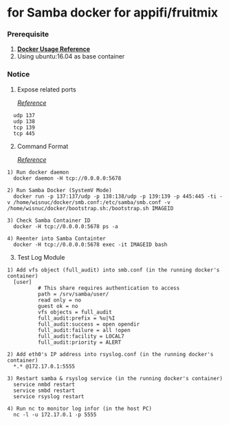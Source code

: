 # for Samba docker for appifi/fruitmix

### Prerequisite
  1. [**Docker Usage Reference**](https://github.com/JiangWeiGitHub/Docker)
  2. Using ubuntu:16.04 as base container

### Notice
  1. Expose related ports<p>
  [*Reference*](https://www.samba.org/~tpot/articles/firewall.html)<p>
  
  ```
    udp 137
    udp 138
    tcp 139
    tcp 445
  ```
  2. Command Format<p>
  [*Reference*](https://github.com/docker/docker/issues/7459)<p>

  ```
  1) Run docker daemon
    docker daemon -H tcp://0.0.0.0:5678
  
  2) Run Samba Docker (SystemV Mode)
    docker run -p 137:137/udp -p 138:138/udp -p 139:139 -p 445:445 -ti -v /home/wisnuc/docker/smb.conf:/etc/samba/smb.conf -v /home/wisnuc/docker/bootstrap.sh:/bootstrap.sh IMAGEID

  3) Check Samba Container ID
    docker -H tcp://0.0.0.0:5678 ps -a

  4) Reenter into Samba Containter
    docker -H tcp://0.0.0.0:5678 exec -it IMAGEID bash
  ```

  3. Test Log Module<p>

  ```
  1) Add vfs object (full_audit) into smb.conf (in the running docker's container)
    [user]
            # This share requires authentication to access
            path = /srv/samba/user/
            read only = no
            guest ok = no
            vfs objects = full_audit
            full_audit:prefix = %u|%I
            full_audit:success = open opendir
            full_audit:failure = all !open
            full_audit:facility = LOCAL7
            full_audit:priority = ALERT

  2) Add eth0's IP address into rsyslog.conf (in the running docker's container)
    *.* @172.17.0.1:5555
    
  3) Restart samba & rsyslog service (in the running docker's container)
    service nmbd restart
    service smbd restart
    service rsyslog restart
  
  4) Run nc to monitor log infor (in the host PC)
    nc -l -u 172.17.0.1 -p 5555
  ```

